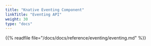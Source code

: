 ```yaml
---
title: "Knative Eventing Component"
linkTitle: "Eventing API"
weight: 30
type: "docs"
---
```


{{% readfile file="/docs/docs/reference/eventing/eventing.md" %}}
